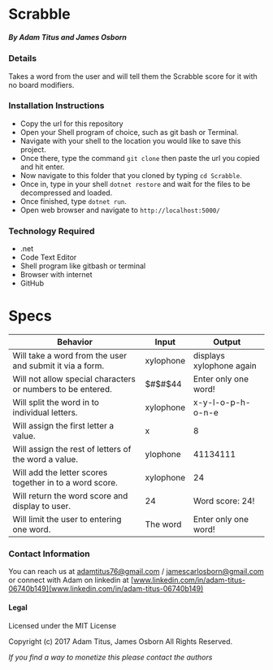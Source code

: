 # Scrabble
##### By Adam Titus and James Osborn

### Details
Takes a word from the user and will tell them the Scrabble score for it with no board modifiers.

### Installation Instructions
* Copy the url for this repository
* Open your Shell program of choice, such as git bash or Terminal.
* Navigate with your shell to the location you would like to save this project.
* Once there, type the command `git clone` then paste the url you copied and hit enter.
* Now navigate to this folder that you cloned by typing `cd Scrabble`.
* Once in, type in your shell `dotnet restore` and wait for the files to be decompressed and loaded.
* Once finished, type `dotnet run`.
* Open web browser and navigate to `http://localhost:5000/`

### Technology Required
* .net
* Code Text Editor
* Shell program like gitbash or terminal
* Browser with internet
* GitHub

# Specs
|Behavior|Input|Output|
|-|-|-|
|Will take a word from the user and submit it via a form.|xylophone|displays xylophone again|
|Will not allow special characters or numbers to be entered. | $#$#$44 | Enter only one word! |
|Will split the word in to individual letters. | xylophone | x-y-l-o-p-h-o-n-e|
|Will assign the first letter a value. | x | 8 |
|Will assign the rest of letters of the word a value. | ylophone | 41134111 |
|Will add the letter scores together in to a word score. | xylophone | 24 |
| Will return the word score and display to user. | 24 | Word score: 24! |
| Will limit the user to entering one word. | The word | Enter only one word! |

### Contact Information
You can reach us at adamtitus76@gmail.com / jamescarlosborn@gmail.com or connect with Adam on linkedin at [www.linkedin.com/in/adam-titus-06740b149](www.linkedin.com/in/adam-titus-06740b149)


#### Legal
Licensed under the MIT License

Copyright (c) 2017 Adam Titus, James Osborn All Rights Reserved.

_If you find a way to monetize this please contact the authors_
